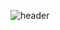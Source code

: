 ![header](https://capsule-render.vercel.app/api?type=wave&color=auto&height=300&section=header&text=문서준%20박원&fontSize=90)

